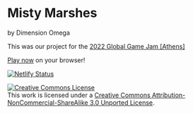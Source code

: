 # Misty Marshes

by Dimension Omega

This was our project for the [2022 Global Game Jam \[Athens\]](https://globalgamejam.org/2022/jam-sites/global-game-jam-athens)

[Play now](https://misty-marshes.netlify.app) on your browser! 

[![Netlify Status](https://api.netlify.com/api/v1/badges/af34e9c6-732c-432d-8675-ef6cbf372fbb/deploy-status)](https://app.netlify.com/sites/misty-marshes/deploys)


<a rel="license" href="http://creativecommons.org/licenses/by-nc-sa/3.0/"><img alt="Creative Commons License" style="border-width:0" src="https://i.creativecommons.org/l/by-nc-sa/3.0/88x31.png" /></a><br />This work is licensed under a <a rel="license" href="http://creativecommons.org/licenses/by-nc-sa/3.0/">Creative Commons Attribution-NonCommercial-ShareAlike 3.0 Unported License</a>.

